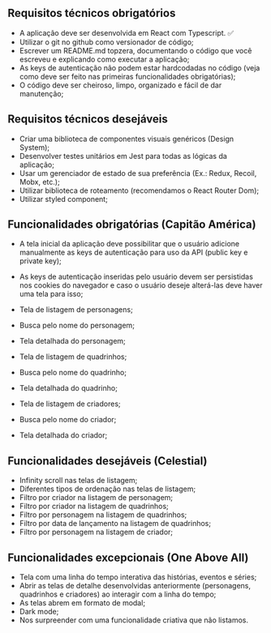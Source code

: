 ## Requisitos técnicos obrigatórios

- A aplicação deve ser desenvolvida em React com Typescript. :white_check_mark:
- Utilizar o git no github como versionador de código;
- Escrever um README.md topzera, documentando o código que você escreveu e
explicando como executar a aplicação;
- As keys de autenticação não podem estar hardcodadas no código (veja como deve
ser feito nas primeiras funcionalidades obrigatórias);
- O código deve ser cheiroso, limpo, organizado e fácil de dar manutenção;


## Requisitos técnicos desejáveis

- Criar uma biblioteca de componentes visuais genéricos (Design System);
- Desenvolver testes unitários em Jest para todas as lógicas da aplicação;
- Usar um gerenciador de estado de sua preferência (Ex.: Redux, Recoil, Mobx, etc.);
- Utilizar biblioteca de roteamento (recomendamos o React Router Dom);
- Utilizar styled component;

## Funcionalidades obrigatórias (Capitão América)
- A tela inicial da aplicação deve possibilitar que o usuário adicione manualmente as
keys de autenticação para uso da API (public key e private key);
- As keys de autenticação inseridas pelo usuário devem ser persistidas nos cookies
do navegador e caso o usuário deseje alterá-las deve haver uma tela para isso;

- Tela de listagem de personagens;
- Busca pelo nome do personagem;
- Tela detalhada do personagem;
- Tela de listagem de quadrinhos;
- Busca pelo nome do quadrinho;
- Tela detalhada do quadrinho;
- Tela de listagem de criadores;
- Busca pelo nome do criador;
- Tela detalhada do criador;


## Funcionalidades desejáveis (Celestial)
- Infinity scroll nas telas de listagem;
- Diferentes tipos de ordenação nas telas de listagem;
- Filtro por criador na listagem de personagem;
- Filtro por criador na listagem de quadrinhos;
- Filtro por personagem na listagem de quadrinhos;
- Filtro por data de lançamento na listagem de quadrinhos;
- Filtro por personagem na listagem de criador;

## Funcionalidades excepcionais (One Above All)
- Tela com uma linha do tempo interativa das histórias, eventos e séries;
- Abrir as telas de detalhe desenvolvidas anteriormente (personagens, quadrinhos e
criadores) ao interagir com a linha do tempo;
- As telas abrem em formato de modal;
- Dark mode;
- Nos surpreender com uma funcionalidade criativa que não listamos.
